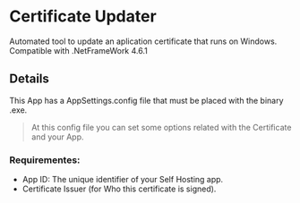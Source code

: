 # Certificate Updater
Automated tool to update an aplication certificate that runs on Windows.
Compatible with .NetFrameWork 4.6.1

## Details
This App has a AppSettings.config file that must be placed with the binary .exe.
  > At this config file you can set some options related with the Certificate and your App.

### Requirementes: 
 - App ID: The unique identifier of your Self Hosting app. 
 - Certificate Issuer (for Who this certificate is signed). 
 
